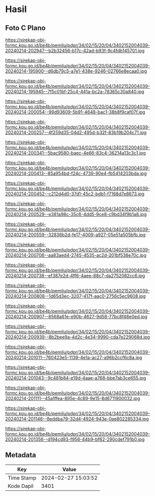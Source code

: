 # Hasil

## Foto C Plano

https://sirekap-obj-formc.kpu.go.id/be4b/pemilu/pdpr/34/02/15/20/04/3402152004039-20240214-202947--b2b32456-b17c-42ad-b93f-9c4fdb145701.jpg

https://sirekap-obj-formc.kpu.go.id/be4b/pemilu/pdpr/34/02/15/20/04/3402152004039-20240214-195900--d6db79c5-a7e1-438e-9246-02766e8ecaa0.jpg

https://sirekap-obj-formc.kpu.go.id/be4b/pemilu/pdpr/34/02/15/20/04/3402152004039-20240214-195945--7f5c01bf-25c4-441a-bc2a-78365c30a840.jpg

https://sirekap-obj-formc.kpu.go.id/be4b/pemilu/pdpr/34/02/15/20/04/3402152004039-20240214-200054--99d93609-5b91-4648-bac1-38b8f9caf07f.jpg

https://sirekap-obj-formc.kpu.go.id/be4b/pemilu/pdpr/34/02/15/20/04/3402152004039-20240214-200257--4f259d35-04d2-495d-b32f-83b19b204c71.jpg

https://sirekap-obj-formc.kpu.go.id/be4b/pemilu/pdpr/34/02/15/20/04/3402152004039-20240214-200341--5bac9580-baec-4e66-83c4-36214a13c3c1.jpg

https://sirekap-obj-formc.kpu.go.id/be4b/pemilu/pdpr/34/02/15/20/04/3402152004039-20240214-200413--85a954bd-f24c-4739-90e4-fb5414203bda.jpg

https://sirekap-obj-formc.kpu.go.id/be4b/pemilu/pdpr/34/02/15/20/04/3402152004039-20240214-200452--c212d4d0-37d1-45c2-bdb1-f7168d7e8673.jpg

https://sirekap-obj-formc.kpu.go.id/be4b/pemilu/pdpr/34/02/15/20/04/3402152004039-20240214-200529--e381a98c-35c6-4dd5-9ce8-c9bd34f9b1a8.jpg

https://sirekap-obj-formc.kpu.go.id/be4b/pemilu/pdpr/34/02/15/20/04/3402152004039-20240214-200559--32836b2d-fe17-4009-a927-05e51a505bfb.jpg

https://sirekap-obj-formc.kpu.go.id/be4b/pemilu/pdpr/34/02/15/20/04/3402152004039-20240214-200708--aa83aed4-2745-4535-ac2d-201bf538e70c.jpg

https://sirekap-obj-formc.kpu.go.id/be4b/pemilu/pdpr/34/02/15/20/04/3402152004039-20240214-200738--ef387e2d-4ff6-4aee-88c7-da2752082cc6.jpg

https://sirekap-obj-formc.kpu.go.id/be4b/pemilu/pdpr/34/02/15/20/04/3402152004039-20240214-200808--1d65d3ec-3207-417f-aac0-2756c5ec9608.jpg

https://sirekap-obj-formc.kpu.go.id/be4b/pemilu/pdpr/34/02/15/20/04/3402152004039-20240214-200907--8568a61e-e90b-4627-9d58-77bc8f48e0ed.jpg

https://sirekap-obj-formc.kpu.go.id/be4b/pemilu/pdpr/34/02/15/20/04/3402152004039-20240214-200939--8b2bee9a-4d2c-4e34-9990-cda7e229068d.jpg

https://sirekap-obj-formc.kpu.go.id/be4b/pemilu/pdpr/34/02/15/20/04/3402152004039-20240214-201011--760423e5-1139-4e1a-ac27-a96b2ccf6c8a.jpg

https://sirekap-obj-formc.kpu.go.id/be4b/pemilu/pdpr/34/02/15/20/04/3402152004039-20240214-201043--9c481b84-e19d-4aae-a768-bbe7ab3ce655.jpg

https://sirekap-obj-formc.kpu.go.id/be4b/pemilu/pdpr/34/02/15/20/04/3402152004039-20240214-201111--45a1ffea-895e-4c89-9e15-8d6711900032.jpg

https://sirekap-obj-formc.kpu.go.id/be4b/pemilu/pdpr/34/02/15/20/04/3402152004039-20240214-201146--8eddba79-32d4-4924-943e-0ae802285334.jpg

https://sirekap-obj-formc.kpu.go.id/be4b/pemilu/pdpr/34/02/15/20/04/3402152004039-20240214-201356--d194cd93-f956-44b9-bf62-290cdef791b0.jpg


## Metadata

| Key        | Value               |
| ---------- | ------------------- |
| Time Stamp | 2024-02-27 15:03:52 |
| Kode Dapil | 3401                |



